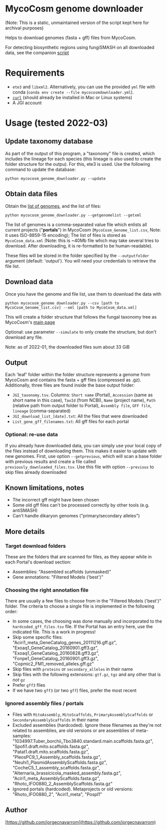 # MycoCosm genome downloader

(Note: This is a static, unmaintained version of the script kept here for archival purposes)

Helps to download genomes (fasta + gff) files from MycoCosm.

For detecting biosynthetic regions using fungiSMASH on all downloaded data, see the companion [script](launch_fungiSMASH_on_MycoCosm/)


# Requirements

* `ete3` and `libxml2`. Alternatively, you can use the provided `yml` file with conda (`conda env create --file mycocosmdownloader.yml`).
* [`curl`](https://curl.se/) (should already be installed in Mac or Linux systems)
* A JGI account


# Usage (tested 2022-03)

## Update taxonomy database

As part of the output of this program, a "taxonomy" file is created, which includes the lineage for each species (this lineage is also used to create the folder structure for the outpu). For this, ete3 is used. Use the following command to update the database:
```
python mycocosm_genome_downloader.py --update
```

## Obtain data files

Obtain the [list of genomes](https://mycocosm.jgi.doe.gov/ext-api/mycocosm/catalog/download-group?flt=&seq=all&pub=all&grp=fungi&srt=released&ord=asc), and the list of files:
```
python mycocosm_genome_downloader.py --getgenomelist --getxml
```

The list of genomes is a comma-separated value file which enlists all current projects ("**portals**") in MycoCosm (`MycoCosm_Genome_list.csv`, Note: it uses ISO-8859-15 encoding); The list of files is stored as `MycoCosm_data.xml` (Note: this is ~40Mb file which may take several tries to download. After downloading, it is re-formatted to be human-readable).

These files will be stored in the folder specified by the `--outputfolder` argument (default: 'output'). You will need your credentials to retrieve the file list.


## Download data

Once you have the genome and file list, use them to download the data with
```
python mycocosm_genome_downloader.py --csv [path to MycoCosm_Genome_list.csv] --xml [path to MycoCosm_data.xml]
```

This will create a folder structure that follows the fungal taxonomy tree as MycoCosm's [main page](https://mycocosm.jgi.doe.gov/mycocosm/home)

Optional: use parameter `--simulate` to only create the structure, but don't download any file.

Note: as of 2022-01, the downloaded files sum about 33 GiB


## Output

Each 'leaf' folder within the folder structure represents a genome from MycoCosm and contains the fasta + gff files (compressed as .gz). Additionally, three files are found inside the base output folder:
* `JGI_taxonomy.tsv`. Columns: `Short name` (Portal), `Accession` (same as short name in this case), `TaxId` (from NCBI), `Name` (project name), `Path` (relative path from output folder to Portal), `Assembly file`, `GFF file`, `lineage` (comma-separated)
* `JGI_download_list_[date].txt`: All the files that were downloaded
* `List_gene_gff_filenames.txt`: All gff files for each portal


### Optional: re-use data

If you already have downloaded data, you can simply use your local copy of the files instead of downloading them. This makes it easier to update with new genomes. First, use option `--getprevious`, which will scan a base folder with previous results and create a file called `previously_downloaded_files.tsv`. Use this file with option `--previous` to skip files already downloaded

## Known limitations, notes

* The incorrect gff might have been chosen
* Some old gff files can't be processed correctly by other tools (e.g. antiSMASH)
* Can't handle dikaryon genomes ("primary/secondary alleles")

## More details

### Target download folders

These are the folders that are scanned for files, as they appear while in each Portal's download section:

* Assemblies: "Assembled scaffolds (unmasked)"
* Gene annotations: "Filtered Models ('best')"

### Choosing the right annotation file

There are usually a few files to choose from in the "Filtered Models ('best')" folder. The criteria to choose a single file is implemented in the following order:
* In some cases, the choosing was done manually and incorporated to the `hardcoded_gff_files.tsv` file. If the Portal has an entry here, use the indicated file. This is a work in progress!
* Skip some specific files: "Aciri1_meta_GeneCatalog_genes_20111216.gff.gz", "Exoaq1_GeneCatalog_20160901.gff3.gz", "Exoaq1_GeneCatalog_20160828.gff3.gz", "Fonpe1_GeneCatalog_20160901.gff3.gz", "Copmic2_FM1_removed_alleles.gff.gz"
* Skip files with `proteins` or `secondary_alleles` in their name
* Skip files with the following extensions: `gtf.gz`, `tgz` and any other that is *not* `gz`
* Prefer `gff3` files
* If we have two `gff3` (or two `gff`) files, prefer the most recent


### Ignored assembly files / portals

* Files with `MitoAssembly`, `MitoScaffolds`, `PrimaryAssemblyScaffolds` or `SecondaryAssemblyScaffolds` in their name
* Excluded assemblies (hardcoded). Ignore these filenames as they're not related to assemblies, are old versions or
 are assemblies of meta-samples: "1034997.Tuber_borchii_Tbo3840.standard.main.scaffolds.fasta.gz", "Spofi1.draft.mito.scaffolds.fasta.gz", "Patat1.draft.mito.scaffolds.fasta.gz", "PleosPC9_1_Assembly_scaffolds.fasta.gz", "Neuhi1_PlasmidAssemblyScaffolds.fasta.gz", "CocheC5_1_assembly_scaffolds.fasta.gz", "Alternaria_brassicicola_masked_assembly.fasta.gz", "Aciri1_meta_AssemblyScaffolds.fasta.gz", "Rhoto_IFO0880_2_AssemblyScaffolds.fasta.gz"
* Ignored portals (hardcoded). Metaprojects or old versions: "Rhoto_IFO0880_2", "Aciri1_meta", "Pospl1"


## Author

[https://github.com/jorgecnavarrom](https://github.com/jorgecnavarrom)
